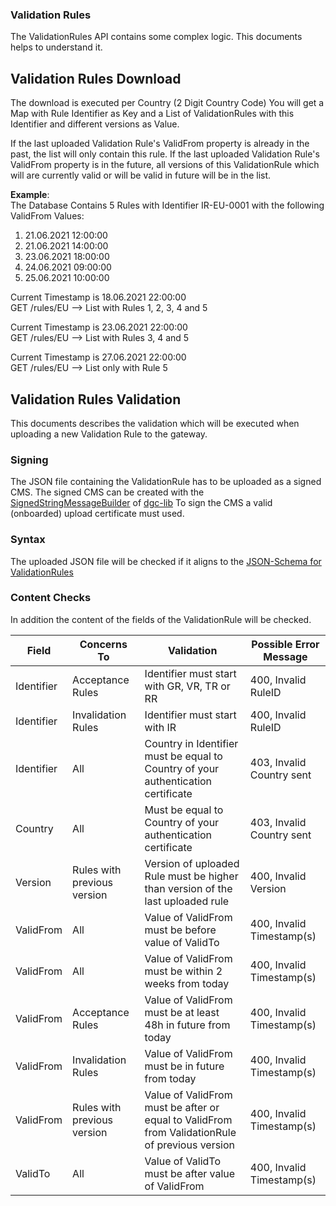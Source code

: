 ### Validation Rules

The ValidationRules API contains some complex logic. This documents helps to understand it.

## Validation Rules Download

The download is executed per Country (2 Digit Country Code)
You will get a Map with Rule Identifier as Key and a List of ValidationRules with this Identifier and different versions
as Value.

If the last uploaded Validation Rule's ValidFrom property is already in the past, the list will only contain this rule.
If the last uploaded Validation Rule's ValidFrom property is in the future, all versions of this ValidationRule which
will are currently valid or will be valid in future will be in the list.

**Example**:\
The Database Contains 5 Rules with Identifier IR-EU-0001 with the following ValidFrom Values:

1. 21.06.2021 12:00:00
2. 21.06.2021 14:00:00
3. 23.06.2021 18:00:00
4. 24.06.2021 09:00:00
5. 25.06.2021 10:00:00

Current Timestamp is 18.06.2021 22:00:00\
GET /rules/EU --> List with Rules 1, 2, 3, 4 and 5

Current Timestamp is 23.06.2021 22:00:00\
GET /rules/EU --> List with Rules 3, 4 and 5

Current Timestamp is 27.06.2021 22:00:00\
GET /rules/EU --> List only with Rule 5

## Validation Rules Validation

This documents describes the validation which will be executed when uploading a new Validation Rule to the gateway.

### Signing

The JSON file containing the ValidationRule has to be uploaded as a signed CMS. The signed CMS can be created with
the [SignedStringMessageBuilder](https://github.com/eu-digital-green-certificates/dgc-lib/blob/cdd10ea33df19e702828a2e7acc4cd563da1f6ea/src/main/java/eu/europa/ec/dgc/signing/SignedStringMessageBuilder.java)
of [dgc-lib](https://github.com/eu-digital-green-certificates/dgc-lib)
To sign the CMS a valid (onboarded) upload certificate must used.

### Syntax

The uploaded JSON file will be checked if it aligns to
the [JSON-Schema for ValidationRules](../src/main/resources/validation-rule.schema.json)

### Content Checks

In addition the content of the fields of the ValidationRule will be checked.

| Field | Concerns To | Validation | Possible Error Message |
| --- | --- | --- | --- |
| Identifier | Acceptance Rules | Identifier must start with GR, VR, TR or RR | 400, Invalid RuleID |
| Identifier | Invalidation Rules | Identifier must start with IR | 400, Invalid RuleID |
| Identifier | All | Country in Identifier must be equal to Country of your authentication certificate | 403, Invalid Country sent |
| Country | All | Must be equal to Country of your authentication certificate | 403, Invalid Country sent |
| Version | Rules with previous version | Version of uploaded Rule must be higher than version of the last uploaded rule | 400, Invalid Version | 
| ValidFrom | All | Value of ValidFrom must be before value of ValidTo | 400, Invalid Timestamp(s) |  
| ValidFrom | All | Value of ValidFrom must be within 2 weeks from today | 400, Invalid Timestamp(s) |  
| ValidFrom | Acceptance Rules | Value of ValidFrom must be at least 48h in future from today | 400, Invalid Timestamp(s) |  
| ValidFrom | Invalidation Rules | Value of ValidFrom must be in future from today | 400, Invalid Timestamp(s) |
| ValidFrom | Rules with previous version | Value of ValidFrom must be after or equal to ValidFrom from ValidationRule of previous version | 400, Invalid Timestamp(s) |
| ValidTo | All | Value of ValidTo must be after value of ValidFrom | 400, Invalid Timestamp(s) |
